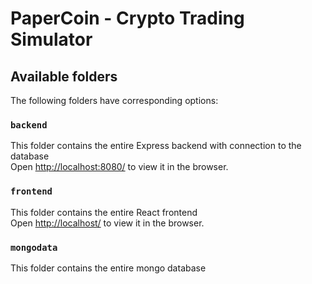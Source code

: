 # PaperCoin - Crypto Trading Simulator

## Available folders

The following folders have corresponding options:

### `backend`

This folder contains the entire Express backend with connection to the database<br />
Open [http://localhost:8080/](http://localhost:8080/) to view it in the browser.

### `frontend`

This folder contains the entire React frontend<br />
Open [http://localhost/](http://localhost/) to view it in the browser.

### `mongodata`

This folder contains the entire mongo database
